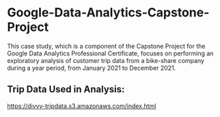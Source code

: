 # Google-Data-Analytics-Capstone-Project
This case study, which is a component of the Capstone Project for the Google Data Analytics Professional Certificate, focuses on performing an exploratory analysis of customer trip data from a bike-share company during a year period, from January 2021 to December 2021.

## Trip Data Used in Analysis:
https://divvy-tripdata.s3.amazonaws.com/index.html


